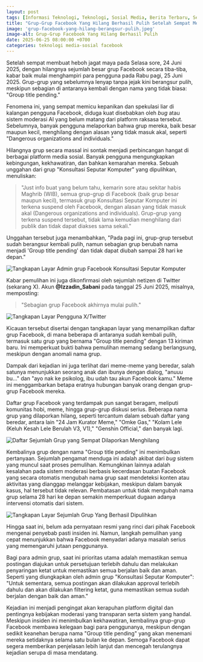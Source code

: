 ```yaml
---
layout: post
tags: [Informasi Teknologi, Teknologi, Sosial Media, Berita Terbaru, Seputar Teknologi, Berita Teknologi]
title: "Grup-Grup Facebook Yang Hilang Berhasil Pulih Setelah Sempat Menghilang Secara Misterius"
image: 'grup-facebook-yang-hilang-berangsur-pulih.jpeg'
image-alt: Grup-Grup Facebook Yang Hilang Berhasil Pulih
date: 2025-06-25 08:00:00 +0700
categories: teknologi media-sosial facebook
---
```


Setelah sempat membuat heboh jagat maya pada Selasa sore, 24 Juni 2025, dengan hilangnya sejumlah besar grup Facebook secara tiba-tiba, kabar baik mulai menghampiri para pengguna pada Rabu pagi, 25 Juni 2025. Grup-grup yang sebelumnya lenyap tanpa jejak kini berangsur pulih, meskipun sebagian di antaranya kembali dengan nama yang tidak biasa: "Group title pending."

Fenomena ini, yang sempat memicu kepanikan dan spekulasi liar di kalangan pengguna Facebook, diduga kuat disebabkan oleh *bug* atau sistem moderasi AI yang belum matang dari platform raksasa tersebut. Sebelumnya, banyak pengguna melaporkan bahwa grup mereka, baik besar maupun kecil, menghilang dengan alasan yang tidak masuk akal, seperti "Dangerous organizations and individuals."


Hilangnya grup secara massal ini sontak menjadi perbincangan hangat di berbagai platform media sosial. Banyak pengguna mengungkapkan kebingungan, kekhawatiran, dan bahkan kemarahan mereka. Sebuah unggahan dari grup "Konsultasi Seputar Komputer" yang dipulihkan, menuliskan:

> "Just info buat yang belum tahu, kemarin sore atau sekitar habis Maghrib (WIB), semua grup-grup di Facebook (baik grup besar maupun kecil), termasuk grup Konsultasi Seputar Komputer ini terkena suspend oleh Facebook, dengan alasan yang tidak masuk akal (Dangerous organizations and individuals). Grup-grup yang terkena suspend tersebut, tidak lama kemudian menghilang dari publik dan tidak dapat diakses sama sekali."

Unggahan tersebut juga menambahkan, "Pada pagi ini, grup-grup tersebut sudah berangsur kembali pulih, namun sebagian grup berubah nama menjadi 'Group title pending' dan tidak dapat diubah sampai 28 hari ke depan."


![Tangkapan Layar Admin grup Facebook Konsultasi Seputar Komputer](/assets/img/content/1750815926356.jpg)


Kabar pemulihan ini juga dikonfirmasi oleh sejumlah netizen di Twitter (sekarang X). Akun **@Izzadin_Sabani** pada tanggal 25 Juni 2025, misalnya, memposting:

> "Sebagian grup Facebook akhirnya mulai pulih."


![Tangkapan Layar Pengguna X/Twitter](/assets/img/content/1750815926356.jpg)


Kicauan tersebut disertai dengan tangkapan layar yang menampilkan daftar grup Facebook, di mana beberapa di antaranya sudah kembali pulih, termasuk satu grup yang bernama "Group title pending" dengan 13 kiriman baru. Ini memperkuat bukti bahwa pemulihan memang sedang berlangsung, meskipun dengan anomali nama grup.

Dampak dari kejadian ini juga terlihat dari meme-meme yang beredar, salah satunya menunjukkan seorang anak dan ibunya dengan dialog, "anuuu bu..." dan "ayo nak ke psikolog, ibu udah tau akun Facebook kamu." Meme ini menggambarkan betapa eratnya hubungan banyak orang dengan grup-grup Facebook mereka.

Daftar grup Facebook yang terdampak pun sangat beragam, meliputi komunitas hobi, meme, hingga grup-grup diskusi serius. Beberapa nama grup yang dilaporkan hilang, seperti tercantum dalam sebuah daftar yang beredar, antara lain "24 Jam Kurator Meme," "Omke Gas," "Kolam Lele (Keluh Kesah Lele Berulah V3, V1)," "Genshin Official," dan banyak lagi.

![Daftar Sejumlah Grup yang Sempat Dilaporkan Menghilang](/assets/img/content/1750815926500.jpg)


Kembalinya grup dengan nama "Group title pending" ini menimbulkan pertanyaan. Sejumlah pengamat menduga ini adalah akibat dari *bug* sistem yang muncul saat proses pemulihan. Kemungkinan lainnya adalah kesalahan pada sistem moderasi berbasis kecerdasan buatan Facebook yang secara otomatis mengubah nama grup saat mendeteksi konten atau aktivitas yang dianggap melanggar kebijakan, meskipun dalam banyak kasus, hal tersebut tidak relevan. Pembatasan untuk tidak mengubah nama grup selama 28 hari ke depan semakin memperkuat dugaan adanya intervensi otomatis dari sistem.

![Tangkapan Layar Sejumlah Grup Yang Berhasil Dipulihkan](/assets/img/content/1750815926273.jpg)


Hingga saat ini, belum ada pernyataan resmi yang rinci dari pihak Facebook mengenai penyebab pasti insiden ini. Namun, langkah pemulihan yang cepat menunjukkan bahwa Facebook menyadari adanya masalah serius yang memengaruhi jutaan penggunanya.

Bagi para admin grup, saat ini prioritas utama adalah memastikan semua postingan diajukan untuk persetujuan terlebih dahulu dan melakukan penyaringan ketat untuk memastikan semua berjalan baik dan aman. Seperti yang diungkapkan oleh admin grup "Konsultasi Seputar Komputer": "Untuk sementara, semua postingan akan dilakukan approval terlebih dahulu dan akan dilakukan filtering ketat, guna memastikan semua sudah berjalan dengan baik dan aman."

Kejadian ini menjadi pengingat akan kerapuhan platform digital dan pentingnya kebijakan moderasi yang transparan serta sistem yang handal. Meskipun insiden ini menimbulkan kekhawatiran, kembalinya grup-grup Facebook membawa kelegaan bagi para penggunanya, meskipun dengan sedikit keanehan berupa nama "Group title pending" yang akan menemani mereka setidaknya selama satu bulan ke depan. Semoga Facebook dapat segera memberikan penjelasan lebih lanjut dan mencegah terulangnya kejadian serupa di masa mendatang.